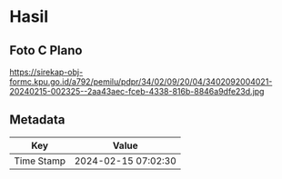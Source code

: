 # Hasil

## Foto C Plano

https://sirekap-obj-formc.kpu.go.id/a792/pemilu/pdpr/34/02/09/20/04/3402092004021-20240215-002325--2aa43aec-fceb-4338-816b-8846a9dfe23d.jpg


## Metadata

| Key        | Value               |
| ---------- | ------------------- |
| Time Stamp | 2024-02-15 07:02:30 |



